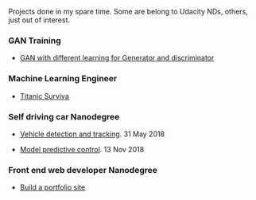 Projects done in my spare time. Some are belong to Udacity NDs, others, just out of interest.

### GAN Training
* [GAN with different learning for Generator and discriminator]()


### Machine Learning Engineer

* [Titanic Surviva]()

### Self driving car Nanodegree

* [Vehicle detection and tracking](https://github.com/amita-kapoor/Udacity-Pro/tree/master/SelfDrivingCar/Vehicle_detection_and_tracking). 31 May 2018

* [Model predictive control](https://github.com/amita-kapoor/Udacity-Pro/tree/master/SelfDrivingCar/ModelPredictiveControl). 13 Nov 2018



### Front end web developer  Nanodegree
* [Build a portfolio site](https://github.com/amita-kapoor/Udacity-Pro/tree/master/Front_End_Web_Developer/Build_portfolio)


